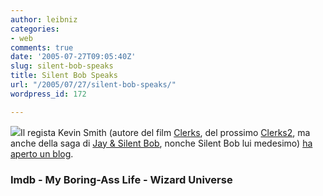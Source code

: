 ```yaml
---
author: leibniz
categories:
- web
comments: true
date: '2005-07-27T09:05:40Z'
slug: silent-bob-speaks
title: Silent Bob Speaks
url: "/2005/07/27/silent-bob-speaks/"
wordpress_id: 172

---
```

![](https://www.wizarduniverse.com/_gfx_/conventions/conventions/WW20031003-smith.gif)Il regista Kevin Smith (autore del film [Clerks](https://www.imdb.com/title/tt0109445/), del prossimo [Clerks2](https://www.imdb.com/title/tt0424345/), ma anche della saga di [Jay & Silent Bob](https://www.imdb.com/title/tt0261392/), nonche Silent Bob lui medesimo) [ha aperto un blog](https://silentbobspeaks.com/).  



### Imdb - My Boring-Ass Life - Wizard Universe
